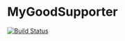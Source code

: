 # MyGoodSupporter
[![Build Status](https://www.travis-ci.com/mygoodsupporter/mygoodsupporter.svg?branch=develop)](https://www.travis-ci.com/mygoodsupporter/mygoodsupporter)
